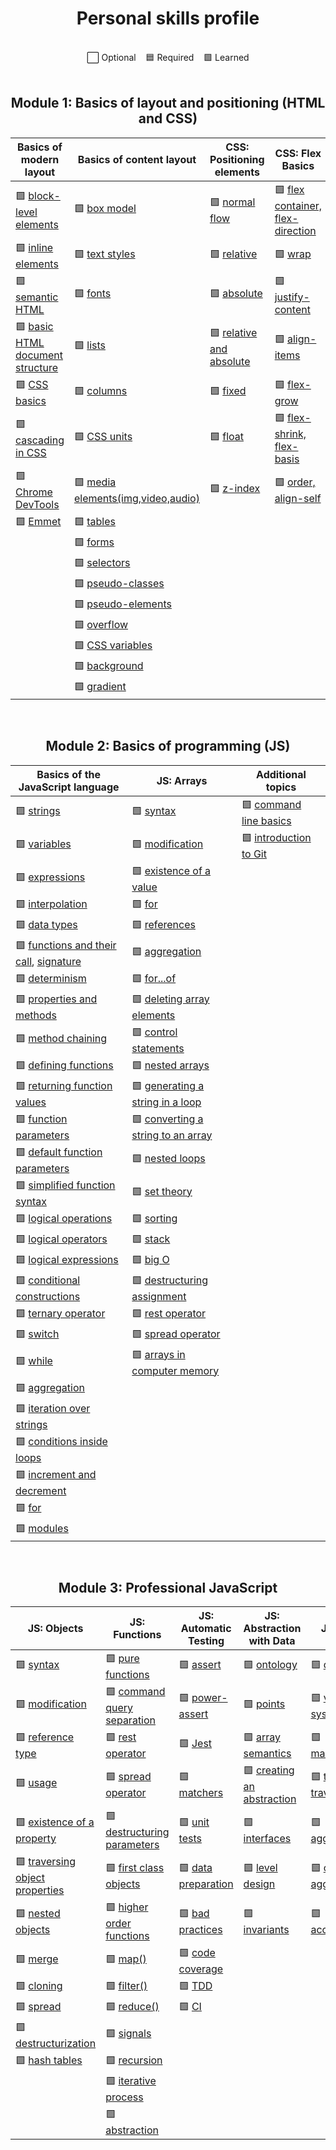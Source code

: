 [block-level elements]: https://ru.hexlet.io/courses/layout-designer-basics/lessons/block-model/theory_unit
[inline elements]: https://ru.hexlet.io/courses/layout-designer-basics/lessons/block-model/theory_unit
[semantic HTML]: https://ru.hexlet.io/courses/layout-designer-basics/lessons/semantic-html/theory_unit
[basic HTML document structure]: https://ru.hexlet.io/courses/layout-designer-basics/lessons/page-structure/theory_unit
[CSS basics]: https://ru.hexlet.io/courses/layout-designer-basics/lessons/css-intro/theory_unit
[cascading in CSS]: https://ru.hexlet.io/courses/layout-designer-basics/lessons/css-cascade/theory_unit
[Chrome DevTools]: https://ru.hexlet.io/courses/layout-designer-basics/lessons/devtools/theory_unit
[Emmet]: https://ru.hexlet.io/courses/layout-designer-basics/lessons/emmet/theory_unit

[box model]: https://ru.hexlet.io/courses/css-content/lessons/box-model/theory_unit
[text styles]: https://ru.hexlet.io/courses/css-content/lessons/text/theory_unit
[fonts]: https://ru.hexlet.io/courses/css-content/lessons/fonts/theory_unit
[lists]: https://ru.hexlet.io/courses/css-content/lessons/list/theory_unit
[columns]: https://ru.hexlet.io/courses/css-content/lessons/columns/theory_unit
[CSS Units]: https://ru.hexlet.io/courses/css-content/lessons/units/theory_unit
[media elements(img,video,audio)]: https://ru.hexlet.io/courses/css-content/lessons/media/theory_unit
[tables]: https://ru.hexlet.io/courses/css-content/lessons/table/theory_unit
[forms]: https://ru.hexlet.io/courses/css-content/lessons/forms/theory_unit
[selectors]: https://ru.hexlet.io/courses/css-content/lessons/selectors/theory_unit
[pseudo-classes]: https://ru.hexlet.io/courses/css-content/lessons/pseudoclasses/theory_unit
[pseudo-elements]: https://ru.hexlet.io/courses/css-content/lessons/pseudoelements/theory_unit
[overflow]: https://ru.hexlet.io/courses/css-content/lessons/overflow/theory_unit
[css variables]: https://ru.hexlet.io/courses/css-content/lessons/variables/theory_unit
[background]: https://ru.hexlet.io/courses/css-content/lessons/background/theory_unit
[gradient]: https://ru.hexlet.io/courses/css-content/lessons/gradient/theory_unit

[normal flow]: https://ru.hexlet.io/courses/css-positioning/lessons/flow/theory_unit
[relative]: https://ru.hexlet.io/courses/css-positioning/lessons/relative/theory_unit
[absolute]: https://ru.hexlet.io/courses/css-positioning/lessons/absolute/theory_unit
[relative and absolute]: https://ru.hexlet.io/courses/css-positioning/lessons/relative-and-absolute/theory_unit
[fixed]: https://ru.hexlet.io/courses/css-positioning/lessons/fixed/theory_unit
[float]: https://ru.hexlet.io/courses/css-positioning/lessons/float/theory_unit
[z-index]: https://ru.hexlet.io/courses/css-positioning/lessons/z-index/theory_unit

[flex container, flex-direction]: https://ru.hexlet.io/courses/css-flex/lessons/container/theory_unit
[wrap]: https://ru.hexlet.io/courses/css-flex/lessons/wrap/theory_unit
[justify-content]: https://ru.hexlet.io/courses/css-flex/lessons/justify-content/theory_unit
[align-items]: https://ru.hexlet.io/courses/css-flex/lessons/align-items/theory_unit
[flex-grow]: https://ru.hexlet.io/courses/css-flex/lessons/flex-grow/theory_unit
[flex-shrink, flex-basis]: https://ru.hexlet.io/courses/css-flex/lessons/items-flexible/theory_unit
[order, align-self]: https://ru.hexlet.io/courses/css-flex/lessons/items-position/theory_unit

[strings]: https://ru.hexlet.io/courses/js-basics/lessons/strings/theory_unit
[variables]: https://ru.hexlet.io/courses/js-basics/lessons/variables/theory_unit
[expressions]: https://ru.hexlet.io/courses/js-basics/lessons/variables-expression/theory_unit
[interpolation]: https://ru.hexlet.io/courses/js-basics/lessons/interpolation/theory_unit
[data types]: https://ru.hexlet.io/courses/js-basics/lessons/data-types/theory_unit
[functions and their call]: https://ru.hexlet.io/courses/js-basics/lessons/calling-functions/theory_unit
[signature]: https://ru.hexlet.io/courses/js-basics/lessons/signature/theory_unit
[determinism]: https://ru.hexlet.io/courses/js-basics/lessons/deterministic/theory_unit
[properties and methods]: https://ru.hexlet.io/courses/js-basics/lessons/properties-methods/theory_unit
[method chaining]: https://ru.hexlet.io/courses/js-basics/lessons/methods-chain/theory_unit
[defining functions]: https://ru.hexlet.io/courses/js-basics/lessons/functions-define/theory_unit
[returning function values]: https://ru.hexlet.io/courses/js-basics/lessons/functions-return/theory_unit
[function parameters]: https://ru.hexlet.io/courses/js-basics/lessons/functions-parameters/theory_unit
[default function parameters]: https://ru.hexlet.io/courses/js-basics/lessons/functions-default-parameters/theory_unit
[simplified function syntax]: https://ru.hexlet.io/courses/js-basics/lessons/functions-short-syntax/theory_unit
[logical operations]: https://ru.hexlet.io/courses/js-basics/lessons/logical-operations/theory_unit
[logical operators]: https://ru.hexlet.io/courses/js-basics/lessons/logical-operators/theory_unit
[logical expressions]: https://ru.hexlet.io/courses/js-basics/lessons/logical-expressions/theory_unit
[conditional constructions]: https://ru.hexlet.io/courses/js-basics/lessons/conditionals/theory_unit
[ternary operator]: https://ru.hexlet.io/courses/js-basics/lessons/ternary-operator/theory_unit
[switch]: https://ru.hexlet.io/courses/js-basics/lessons/switch/theory_unit
[while]: https://ru.hexlet.io/courses/js-basics/lessons/while/theory_unit
[aggregation]: https://ru.hexlet.io/courses/js-basics/lessons/aggregation/theory_unit
[iteration over strings]: https://ru.hexlet.io/courses/js-basics/lessons/iteration-over-strings/theory_unit
[conditions inside loops]: https://ru.hexlet.io/courses/js-basics/lessons/conditions-inside-loops/theory_unit
[increment and decrement]: https://ru.hexlet.io/courses/js-basics/lessons/mutators/theory_unit
[for]: https://ru.hexlet.io/courses/js-basics/lessons/for/theory_unit
[modules]: https://ru.hexlet.io/courses/js-basics/lessons/modules/theory_unit

[syntax]: https://ru.hexlet.io/courses/js-arrays/lessons/syntax/theory_unit
[modification]: https://ru.hexlet.io/courses/js-arrays/lessons/modification/theory_unit
[existence of a value]: https://ru.hexlet.io/courses/js-arrays/lessons/isset/theory_unit
[for]: https://ru.hexlet.io/courses/js-arrays/lessons/for/theory_unit
[references]: https://ru.hexlet.io/courses/js-arrays/lessons/references/theory_unit
[aggregation]: https://ru.hexlet.io/courses/js-arrays/lessons/aggregation/theory_unit
[for...of]: https://ru.hexlet.io/courses/js-arrays/lessons/for-of/theory_unit
[deleting array elements]: https://ru.hexlet.io/courses/js-arrays/lessons/removing/theory_unit
[control statements]: https://ru.hexlet.io/courses/js-arrays/lessons/control-statements/theory_unit
[nested arrays]: https://ru.hexlet.io/courses/js-arrays/lessons/nested-arrays/theory_unit
[generating a string in a loop]: https://ru.hexlet.io/courses/js-arrays/lessons/build-strings/theory_unit
[converting a string to an array]: https://ru.hexlet.io/courses/js-arrays/lessons/strings/theory_unit
[nested loops]: https://ru.hexlet.io/courses/js-arrays/lessons/nested-loops/theory_unit
[set theory]: https://ru.hexlet.io/courses/js-arrays/lessons/set-theory/theory_unit
[sorting]: https://ru.hexlet.io/courses/js-arrays/lessons/sorting/theory_unit
[stack]: https://ru.hexlet.io/courses/js-arrays/lessons/stack/theory_unit
[big O]: https://ru.hexlet.io/courses/js-arrays/lessons/big-o/theory_unit
[destructuring assignment]: https://ru.hexlet.io/courses/js-arrays/lessons/destructuring/theory_unit
[rest operator]: https://ru.hexlet.io/courses/js-arrays/lessons/rest-operator/theory_unit
[spread operator]: https://ru.hexlet.io/courses/js-arrays/lessons/spread-operator/theory_unit
[arrays in computer memory]: https://ru.hexlet.io/courses/js-arrays/lessons/implementation/theory_unit

[command line basics]: https://ru.hexlet.io/courses/cli-basics
[introduction to Git]: https://ru.hexlet.io/courses/intro_to_git

[syntax]: https://ru.hexlet.io/courses/js-objects/lessons/syntax/theory_unit
[modification]: https://ru.hexlet.io/courses/js-objects/lessons/modifications/theory_unit
[reference type]: https://ru.hexlet.io/courses/js-objects/lessons/references/theory_unit
[usage]: https://ru.hexlet.io/courses/js-objects/lessons/using/theory_unit
[existence of a property]: https://ru.hexlet.io/courses/js-objects/lessons/property-existence/theory_unit
[traversing object properties]: https://ru.hexlet.io/courses/js-objects/lessons/for-of/theory_unit
[nested objects]: https://ru.hexlet.io/courses/js-objects/lessons/nested-objects/theory_unit
[merge]: https://ru.hexlet.io/courses/js-objects/lessons/merging/theory_unit
[cloning]: https://ru.hexlet.io/courses/js-objects/lessons/cloning/theory_unit
[spread]: https://ru.hexlet.io/courses/js-objects/lessons/spread-operator/theory_unit
[destructurization]: https://ru.hexlet.io/courses/js-objects/lessons/destructuring/theory_unit
[hash tables]: https://ru.hexlet.io/courses/js-objects/lessons/hash-table/theory_unit

[pure functions]: https://ru.hexlet.io/courses/js-functions/lessons/pure-functions/theory_unit
[command query separation]: https://ru.hexlet.io/courses/js-functions/lessons/command-query-separation/theory_unit
[rest operator]: https://ru.hexlet.io/courses/js-functions/lessons/rest-operator/theory_unit
[spread operator]: https://ru.hexlet.io/courses/js-functions/lessons/spread-operator/theory_unit
[destructuring parameters]: https://ru.hexlet.io/courses/js-functions/lessons/params-destructuring/theory_unit
[first class objects]: https://ru.hexlet.io/courses/js-functions/lessons/first-class-citizen/theory_unit
[higher order functions]: https://ru.hexlet.io/courses/js-functions/lessons/high-order-functions/theory_unit
[map()]: https://ru.hexlet.io/courses/js-functions/lessons/map/theory_unit
[filter()]: https://ru.hexlet.io/courses/js-functions/lessons/filter/theory_unit
[reduce()]: https://ru.hexlet.io/courses/js-functions/lessons/reduce/theory_unit
[signals]: https://ru.hexlet.io/courses/js-functions/lessons/signals/theory_unit
[recursion]: https://ru.hexlet.io/courses/js-functions/lessons/recursion/theory_unit
[iterative process]: https://ru.hexlet.io/courses/js-functions/lessons/iterative/theory_unit
[abstraction]: https://ru.hexlet.io/courses/js-functions/lessons/abstraction/theory_unit

[assert]: https://ru.hexlet.io/courses/js-testing/lessons/asserts/theory_unit
[power-assert]: https://ru.hexlet.io/courses/js-testing/lessons/power-assert/theory_unit
[Jest]: https://ru.hexlet.io/courses/js-testing/lessons/jest/theory_unit
[matchers]: https://ru.hexlet.io/courses/js-testing/lessons/matchers/theory_unit
[unit tests]: https://ru.hexlet.io/courses/js-testing/lessons/unit-tests/theory_unit
[data preparation]: https://ru.hexlet.io/courses/js-testing/lessons/setup/theory_unit
[bad practices]: https://ru.hexlet.io/courses/js-testing/lessons/bad-practice/theory_unit
[code coverage]: https://ru.hexlet.io/courses/js-testing/lessons/code-coverage/theory_unit
[TDD]: https://ru.hexlet.io/courses/js-testing/lessons/tdd/theory_unit
[CI]: https://ru.hexlet.io/courses/js-testing/lessons/ci/theory_unit

[ontology]: https://ru.hexlet.io/courses/js-data-abstraction/lessons/ontology/theory_unit
[points]: https://ru.hexlet.io/courses/js-data-abstraction/lessons/points/theory_unit
[array semantics]: https://ru.hexlet.io/courses/js-data-abstraction/lessons/arrays/theory_unit
[creating an abstraction]: https://ru.hexlet.io/courses/js-data-abstraction/lessons/abstractions/theory_unit
[interfaces]: https://ru.hexlet.io/courses/js-data-abstraction/lessons/interface/theory_unit
[level design]: https://ru.hexlet.io/courses/js-data-abstraction/lessons/levels/theory_unit
[invariants]: https://ru.hexlet.io/courses/js-data-abstraction/lessons/invariants/theory_unit

[definitions]: https://ru.hexlet.io/courses/js-trees/lessons/definition/theory_unit
[virtual file system]: https://ru.hexlet.io/courses/js-trees/lessons/filetree/theory_unit
[manipulations]: https://ru.hexlet.io/courses/js-trees/lessons/manipulations/theory_unit
[tree traversal]: https://ru.hexlet.io/courses/js-trees/lessons/traversal/theory_unit
[aggregation]: https://ru.hexlet.io/courses/js-trees/lessons/aggregation/theory_unit
[other aggregation]: https://ru.hexlet.io/courses/js-trees/lessons/calculate/theory_unit
[accumulator]: https://ru.hexlet.io/courses/js-trees/lessons/accumulator/theory_unit

<h1 align="center">
  Personal skills profile
</h1>

<br>

<div align="center">
  ⬜ Optional &nbsp;&nbsp; 🟦 Required &nbsp;&nbsp; 🟩 Learned
</div>

<br>

<h2 align="center">
  Module 1: Basics of layout and positioning (HTML and CSS)
</h2>

| Basics of modern layout| Basics of content layout  | CSS: Positioning elements|CSS: Flex Basics        |
|------------------------|---------------------------|-------------------------|-------------------------|
| 🟩 [block-level elements]| 🟩 [box model]          | 🟩 [normal flow]        | 🟩 [flex container, flex-direction]|
| 🟩 [inline elements]     | 🟩 [text styles]        | 🟩 [relative]           | 🟩 [wrap]               |
| 🟩 [semantic HTML]       | 🟩 [fonts]              | 🟩 [absolute]           | 🟩 [justify-content]    |
| 🟩 [basic HTML document structure]| 🟩 [lists]     | 🟩 [relative and absolute]| 🟩 [align-items]      |
| 🟩 [CSS basics]          | 🟩 [columns]            | 🟩 [fixed]              | 🟩 [flex-grow]          |
| 🟩 [cascading in CSS]    | 🟩 [CSS units]          | 🟩 [float]              | 🟩 [flex-shrink, flex-basis]|
| 🟩 [Chrome DevTools]     | 🟩 [media elements(img,video,audio)]| 🟩 [z-index]| 🟩 [order, align-self]  | 
| 🟩 [Emmet]               | 🟩 [tables]             |
|                          | 🟩 [forms]              |
|                          | 🟩 [selectors]          |
|                          | 🟩 [pseudo-classes]     |
|                          | 🟩 [pseudo-elements]    |
|                          | 🟩 [overflow]           |
|                          | 🟩 [CSS variables]      |
|                          | 🟩 [background]         |
|                          | 🟩 [gradient]           |

<br>

<h2 align="center">
  Module 2: Basics of programming (JS)
</h2>

<div align="center">
  
  | Basics of the JavaScript language|JS: Arrays          |Additional topics      |
  |--------------------------------|----------------------|-----------------------|
  | 🟩 [strings]                   | 🟩 [syntax]          | 🟩 [command line basics]|
  | 🟩 [variables]                 | 🟩 [modification]| 🟩 [introduction to Git]    | 
  | 🟩 [expressions]               | 🟩 [existence of a value]| 
  | 🟩 [interpolation]             | 🟩 [for]                 | 
  | 🟩 [data types]                | 🟩 [references]          | 
  | 🟩 [functions and their call], [signature]| 🟩 [aggregation]|
  | 🟩 [determinism]               | 🟩 [for...of]|
  | 🟩 [properties and methods]    | 🟩 [deleting array elements]| 
  | 🟩 [method chaining]           | 🟩 [control statements]|
  | 🟩 [defining functions]        | 🟩 [nested arrays]|
  | 🟩 [returning function values] | 🟩 [generating a string in a loop]|
  | 🟩 [function parameters]       | 🟩 [converting a string to an array]|
  | 🟩 [default function parameters]| 🟩 [nested loops]|
  | 🟩 [simplified function syntax]| 🟩 [set theory]|
  | 🟩 [logical operations]        | 🟩 [sorting]|
  | 🟩 [logical operators]         | 🟩 [stack]|
  | 🟩 [logical expressions]       | 🟩 [big O]|
  | 🟩 [conditional constructions] | 🟩 [destructuring assignment]|
  | 🟩 [ternary operator]          | 🟩 [rest operator]|
  | 🟩 [switch]                    | 🟩 [spread operator]|
  | 🟩 [while]                     | 🟩 [arrays in computer memory]|
  | 🟩 [aggregation]               |
  | 🟩 [iteration over strings]    |
  | 🟩 [conditions inside loops]   |
  | 🟩 [increment and decrement]   |
  | 🟩 [for]                       |
  | 🟩 [modules]                   |
 
</div>

<br>

<h2 align="center">
  Module 3: Professional JavaScript
</h2>

|JS: Objects              |JS: Functions      |JS: Automatic Testing|JS: Abstraction with Data|JS: Trees|
|-------------------------|-------------------|---------------------|-------------------------|---------|
| 🟩 [syntax]             | 🟩 [pure functions]| 🟩 [assert]        | 🟩 [ontology]| 🟩 [definitions]|
| 🟩 [modification]       | 🟩 [command query separation]| 🟩 [power-assert]| 🟩 [points]| 🟩 [virtual file system]|
| 🟩 [reference type]     | 🟩 [rest operator]| 🟩 [Jest]| 🟩 [array semantics]| 🟩 [manipulations]|
| 🟩 [usage]              | 🟩 [spread operator]| 🟩 [matchers]| 🟩 [creating an abstraction]| 🟩 [tree traversal]|
| 🟩 [existence of a property]| 🟩 [destructuring parameters]| 🟩 [unit tests]| 🟩 [interfaces]| 🟩 [aggregation]|
| 🟩 [traversing object properties]| 🟩 [first class objects]| 🟩 [data preparation]| 🟩 [level design]| 🟩 [other aggregation]|
| 🟩 [nested objects]     | 🟩 [higher order functions]| 🟩 [bad practices]| 🟩 [invariants]| 🟩 [accumulator]|
| 🟩 [merge]              | 🟩 [map()]| 🟩 [code coverage]|
| 🟩 [cloning]            | 🟩 [filter()]| 🟩 [TDD]|
| 🟩 [spread]             | 🟩 [reduce()]| 🟩 [CI]|
| 🟩 [destructurization]  | 🟩 [signals]|
| 🟩 [hash tables]        | 🟩 [recursion]|
|                         | 🟩 [iterative process]|
|                         | 🟩 [abstraction]|
